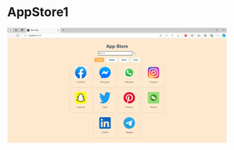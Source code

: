 # AppStore1

![image](https://github.com/chandhan12/AppStore1/blob/main/Screenshot%202024-09-18%20002049.png)
